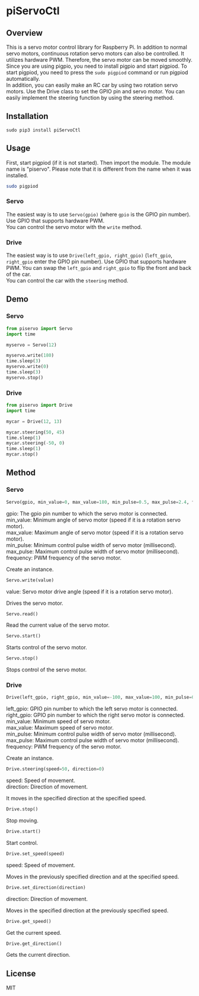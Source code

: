 # piServoCtl

## Overview
This is a servo motor control library for Raspberry Pi. In addition to normal servo motors, continuous rotation servo motors can also be controlled.
It utilizes hardware PWM. Therefore, the servo motor can be moved smoothly. Since you are using pigpio, you need to install pigpio and start pigpiod. To start pigpiod, you need to press the ````sudo pigpiod```` command or run pigpiod automatically.  
In addition, you can easily make an RC car by using two rotation servo motors. Use the Drive class to set the GPIO pin and servo motor. You can easily implement the steering function by using the steering method.  

## Installation

````
sudo pip3 install piServoCtl
````

## Usage

First, start pigpiod (if it is not started). Then import the module. The module name is "piservo". Please note that it is different from the name when it was installed.  

````shell:command.sh
sudo pigpiod
````

### Servo

The easiest way is to use ````Servo(gpio)```` (where ````gpio```` is the GPIO pin number). Use GPIO that supports hardware PWM.  
You can control the servo motor with the ````write```` method.

### Drive

The easiest way is to use ````Drive(left_gpio, right_gpio)```` (````left_gpio````, ````right_gpio```` enter the GPIO pin number). Use GPIO that supports hardware PWM. You can swap the ````left_gpio```` and ````right_gpio```` to flip the front and back of the car.  
You can control the car with the ````steering```` method.  

## Demo

### Servo

````python:example.py
from piservo import Servo
import time

myservo = Servo(12)

myservo.write(180)
time.sleep(3)
myservo.write(0)
time.sleep(3)
myservo.stop()
````

### Drive

````python:example.py
from piservo import Drive
import time

mycar = Drive(12, 13)

mycar.steering(50, 45)
time.sleep(1)
mycar.steering(-50, 0)
time.sleep(1)
mycar.stop()
````

## Method

### Servo

````python:example.py
Servo(gpio, min_value=0, max_value=180, min_pulse=0.5, max_pulse=2.4, frequency=50)
````

gpio: The gpio pin number to which the servo motor is connected.  
min_value: Minimum angle of servo motor (speed if it is a rotation servo motor).  
max_value: Maximum angle of servo motor (speed if it is a rotation servo motor).  
min_pulse: Minimum control pulse width of servo motor (millisecond).  
max_pulse: Maximum control pulse width of servo motor (millisecond).  
frequency: PWM frequency of the servo motor.  

Create an instance.  

````python:example.py
Servo.write(value)
````

value: Servo motor drive angle (speed if it is a rotation servo motor).  

Drives the servo motor.  

````python:example.py
Servo.read()
````

Read the current value of the servo motor.

````python:example.py
Servo.start()
````

Starts control of the servo motor.  

````python:example.py
Servo.stop()
````

Stops control of the servo motor.  

### Drive

````python:example.py
Drive(left_gpio, right_gpio, min_value=-100, max_value=100, min_pulse=0.5, max_pulse=2.4, frequency=50)
````

left_gpio: GPIO pin number to which the left servo motor is connected.  
right_gpio: GPIO pin number to which the right servo motor is connected.  
min_value: Minimum speed of servo motor.  
max_value: Maximum speed of servo motor.  
min_pulse: Minimum control pulse width of servo motor (millisecond).  
max_pulse: Maximum control pulse width of servo motor (millisecond).  
frequency: PWM frequency of the servo motor.  

Create an instance.  

````python:example.py
Drive.steering(speed=50, direction=0)
````

speed: Speed of movement.  
direction: Direction of movement.  

It moves in the specified direction at the specified speed.  

````python:example.py
Drive.stop()
````

Stop moving.  

````python:example.py
Drive.start()
````

Start control.  

````python:example.py
Drive.set_speed(speed)
````

speed: Speed of movement.  

Moves in the previously specified direction and at the specified speed.  

````python:example.py
Drive.set_direction(direction)
````

direction: Direction of movement.  

Moves in the specified direction at the previously specified speed.  

````python:example.py
Drive.get_speed()
````

Get the current speed.  

````python:example.py
Drive.get_direction()
````

Gets the current direction.  

## License

MIT

